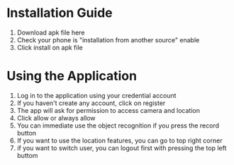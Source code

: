 # Installation Guide
1. Download apk file here
2. Check your phone is "installation from another source" enable
3. Click install on apk file

# Using the Application
1. Log in to the application using your credential account
2. If you haven't create any account, click on register
3. The app will ask for permission to access camera and location
4. Click allow or always allow
5. You can immediate use the object recognition if you press the record button
6. If you want to use the location features, you can go to top right corner
7. if you want to switch user, you can logout first with pressing the top left buttom

